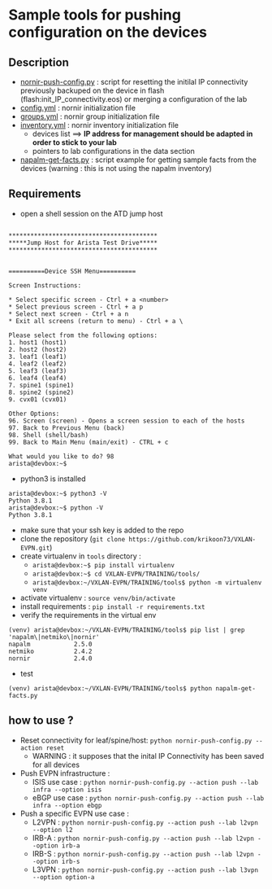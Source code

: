 # Sample tools for pushing configuration on the devices

## Description

- [nornir-push-config.py](nornir-push-config.py) : script for resetting the initilal IP connectivity previously backuped on the device in flash (flash:init_IP_connectivity.eos) or merging a configuration of the lab
- [config.yml](config.yml) : nornir initialization file
- [groups.yml](group.yml) : nornir group initialization file
- [inventory.yml](inventory.yml) : nornir inventory initialization file
  - devices list ==> **IP address for management should be adapted in order to stick to your lab** 
  - pointers to lab configurations in the data section
- [napalm-get-facts.py](napalm-get-facts.py) : script example for getting sample facts from the devices (warning : this is not using the napalm inventory)

## Requirements

- open a shell session on the ATD jump host 
```

*****************************************
*****Jump Host for Arista Test Drive*****
*****************************************


==========Device SSH Menu==========

Screen Instructions:

* Select specific screen - Ctrl + a <number>
* Select previous screen - Ctrl + a p
* Select next screen - Ctrl + a n
* Exit all screens (return to menu) - Ctrl + a \

Please select from the following options:
1. host1 (host1)
2. host2 (host2)
3. leaf1 (leaf1)
4. leaf2 (leaf2)
5. leaf3 (leaf3)
6. leaf4 (leaf4)
7. spine1 (spine1)
8. spine2 (spine2)
9. cvx01 (cvx01)

Other Options: 
96. Screen (screen) - Opens a screen session to each of the hosts
97. Back to Previous Menu (back)
98. Shell (shell/bash)
99. Back to Main Menu (main/exit) - CTRL + c

What would you like to do? 98
arista@devbox:~$ 
```

- python3 is installed

```
arista@devbox:~$ python3 -V
Python 3.8.1
arista@devbox:~$ python -V
Python 3.8.1
```

- make sure that your ssh key is added to the repo
- clone the repository (`git clone https://github.com/krikoon73/VXLAN-EVPN.git`)
- create virtualenv in `tools` directory : 
  - `arista@devbox:~$ pip install virtualenv`
  - `arista@devbox:~$ cd VXLAN-EVPN/TRAINING/tools/`
  - `arista@devbox:~/VXLAN-EVPN/TRAINING/tools$ python -m virtualenv venv`
- activate virtualenv : `source venv/bin/activate`
- install requirements : `pip install -r requirements.txt`
- verify the requirements in the virtual env

```
(venv) arista@devbox:~/VXLAN-EVPN/TRAINING/tools$ pip list | grep 'napalm\|netmiko\|nornir'
napalm            2.5.0
netmiko           2.4.2
nornir            2.4.0
```

- test 

```
(venv) arista@devbox:~/VXLAN-EVPN/TRAINING/tools$ python napalm-get-facts.py 
```

## how to use ?

- Reset connectivity for leaf/spine/host: `python nornir-push-config.py --action reset` 
  - WARNING : it supposes that the inital IP Connectivity has been saved for all devices 
- Push EVPN infrastructure :
  - ISIS use case : `python nornir-push-config.py --action push --lab infra --option isis`
  - eBGP use case : `python nornir-push-config.py --action push --lab infra --option ebgp`
- Push a specific EVPN use case :
  - L2VPN : `python nornir-push-config.py --action push --lab l2vpn --option l2`
  - IRB-A : `python nornir-push-config.py --action push --lab l2vpn --option irb-a`
  - IRB-S : `python nornir-push-config.py --action push --lab l2vpn --option irb-s`
  - L3VPN : `python nornir-push-config.py --action push --lab l3vpn --option option-a`
